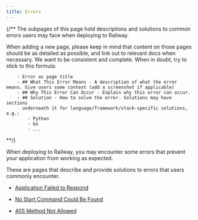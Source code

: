 ```yaml
---
title: Errors
---
```


{/**
The subpages of this page hold descriptions and solutions to common errors users may face
when deploying to Railway.

When adding a new page, please keep in mind that content on those pages
should be as detailed as possible, and link out to relevant docs when necessary.
We want to be consistent and complete. When in doubt, try to stick to this formula:

        - Error as page title
        - ## What This Error Means - A description of what the error means. Give users some context (add a screenshot if applicable)
        - ## Why This Error Can Occur - Explain why this error can occur.
        - ## Solution - How to solve the error. Solutions may have sections
          underneath it for language/framework/stack-specific solutions, e.g.:
            - Python
            - Go
            - ...
**/}

When deploying to Railway, you may encounter some errors that prevent your
application from working as expected.

These are pages that describe and provide solutions to errors that users commonly encounter.

- [Application Failed to Respond](/reference/errors/application-failed-to-respond)

- [No Start Command Could Be Found](/reference/errors/no-start-command-could-be-found)

- [405 Method Not Allowed](/reference/errors/405-method-not-allowed)